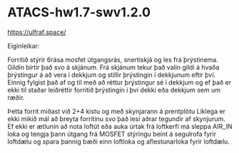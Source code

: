 # ATACS-hw1.7-swv1.2.0
 
https://ulfraf.space/

Eiginleikar:

Forritið stýrir 6rása mosfet útgangsrás, snertiskjá og les frá þrýstinema. Gildin birtir það svo á skjánum.
Frá skjánum tekur það valin gildi á hvaða þrýstingur á að vera í dekkjum og stillir þrýstingin í dekkjunum eftir því. Einnig fylgist það af og til með
að réttur þrýstingur sé í dekkjum og ef það er ekki til staðar leiðréttir forritið
þrýstingin í því dekki eða dekkjum sem um ræðir.

Þetta forrit miðast við 2+4 kistu og með skynjarann á prentplötu
Líklega er ekki mikið mál að breyta forritinu svo það lesi aðrar
tegundir af skynjurum. Ef ekki er ætlunin að nota loftút eða auka úrtak frá
loftkerfi má sleppa AIR_IN loka og tengja þann útgang frá MOSFET stýringu beint
á segulrofa fyrir loftdælu og spara þannig bæði einn loftloka og aflestunarloka
fyrir loftdælu.
